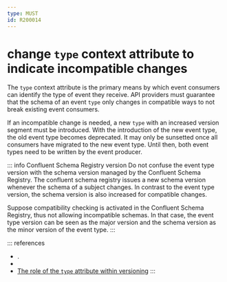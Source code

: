 ```yaml
---
type: MUST
id: R200014
---
```


# change `type` context attribute to indicate incompatible changes

The `type` context attribute is the primary means by which event consumers can identify the type of event they receive.
API providers must guarantee that the schema of an event `type` only changes in compatible ways to not break existing event consumers.

If an incompatible change is needed, a new `type` with an increased version segment must be introduced. With the introduction of the new event type, the old event type becomes deprecated. It may only be sunsetted once all consumers have migrated to the new event type. Until then, both event types need to be written by the event producer.

::: info Confluent Schema Registry version
Do not confuse the event type version with the schema version managed by the Confluent Schema Registry. The confluent schema registry issues a new schema version whenever the schema of a subject changes. In contrast to the event type version, the schema version is also increased for compatible changes.

Suppose compatibility checking is activated in the Confluent Schema Registry, thus not allowing incompatible schemas. In that case, the event type version can be seen as the major version and the schema version as the minor version of the event type.
:::

::: references

- [](@guidelines/R200009).
- [](@guidelines/R000054)
- [The role of the `type` attribute within versioning](https://github.com/cloudevents/spec/blob/v1.0.2/cloudevents/primer.md#the-role-of-the-type-attribute-within-versioning)
  :::

